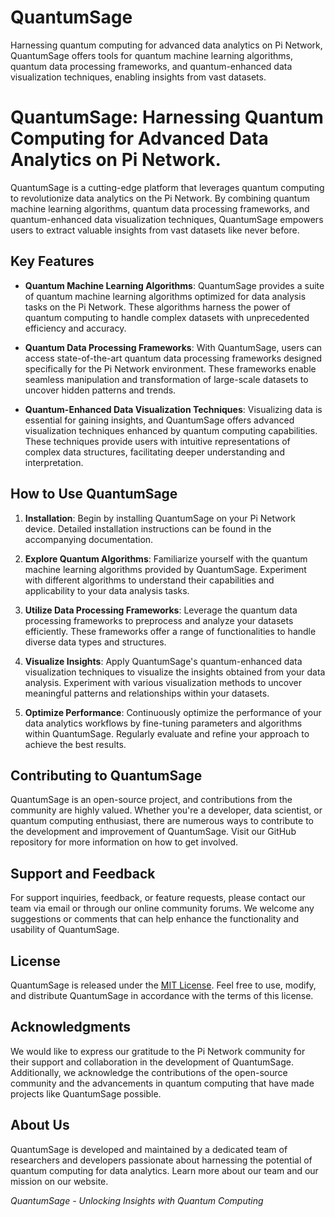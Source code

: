 # QuantumSage
Harnessing quantum computing for advanced data analytics on Pi Network, QuantumSage offers tools for quantum machine learning algorithms, quantum data processing frameworks, and quantum-enhanced data visualization techniques, enabling insights from vast datasets.

# QuantumSage: Harnessing Quantum Computing for Advanced Data Analytics on Pi Network. 

QuantumSage is a cutting-edge platform that leverages quantum computing to revolutionize data analytics on the Pi Network. By combining quantum machine learning algorithms, quantum data processing frameworks, and quantum-enhanced data visualization techniques, QuantumSage empowers users to extract valuable insights from vast datasets like never before.

## Key Features

- **Quantum Machine Learning Algorithms**: QuantumSage provides a suite of quantum machine learning algorithms optimized for data analysis tasks on the Pi Network. These algorithms harness the power of quantum computing to handle complex datasets with unprecedented efficiency and accuracy.

- **Quantum Data Processing Frameworks**: With QuantumSage, users can access state-of-the-art quantum data processing frameworks designed specifically for the Pi Network environment. These frameworks enable seamless manipulation and transformation of large-scale datasets to uncover hidden patterns and trends.

- **Quantum-Enhanced Data Visualization Techniques**: Visualizing data is essential for gaining insights, and QuantumSage offers advanced visualization techniques enhanced by quantum computing capabilities. These techniques provide users with intuitive representations of complex data structures, facilitating deeper understanding and interpretation.

## How to Use QuantumSage

1. **Installation**: Begin by installing QuantumSage on your Pi Network device. Detailed installation instructions can be found in the accompanying documentation.

2. **Explore Quantum Algorithms**: Familiarize yourself with the quantum machine learning algorithms provided by QuantumSage. Experiment with different algorithms to understand their capabilities and applicability to your data analysis tasks.

3. **Utilize Data Processing Frameworks**: Leverage the quantum data processing frameworks to preprocess and analyze your datasets efficiently. These frameworks offer a range of functionalities to handle diverse data types and structures.

4. **Visualize Insights**: Apply QuantumSage's quantum-enhanced data visualization techniques to visualize the insights obtained from your data analysis. Experiment with various visualization methods to uncover meaningful patterns and relationships within your datasets.

5. **Optimize Performance**: Continuously optimize the performance of your data analytics workflows by fine-tuning parameters and algorithms within QuantumSage. Regularly evaluate and refine your approach to achieve the best results.

## Contributing to QuantumSage

QuantumSage is an open-source project, and contributions from the community are highly valued. Whether you're a developer, data scientist, or quantum computing enthusiast, there are numerous ways to contribute to the development and improvement of QuantumSage. Visit our GitHub repository for more information on how to get involved.

## Support and Feedback

For support inquiries, feedback, or feature requests, please contact our team via email or through our online community forums. We welcome any suggestions or comments that can help enhance the functionality and usability of QuantumSage.

## License

QuantumSage is released under the [MIT License](https://opensource.org/licenses/MIT). Feel free to use, modify, and distribute QuantumSage in accordance with the terms of this license.

## Acknowledgments

We would like to express our gratitude to the Pi Network community for their support and collaboration in the development of QuantumSage. Additionally, we acknowledge the contributions of the open-source community and the advancements in quantum computing that have made projects like QuantumSage possible.

## About Us

QuantumSage is developed and maintained by a dedicated team of researchers and developers passionate about harnessing the potential of quantum computing for data analytics. Learn more about our team and our mission on our website.

*QuantumSage - Unlocking Insights with Quantum Computing*
